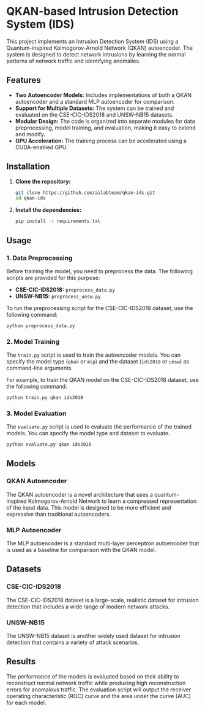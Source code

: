 # QKAN-based Intrusion Detection System (IDS)

This project implements an Intrusion Detection System (IDS) using a Quantum-inspired Kolmogorov-Arnold Network (QKAN) autoencoder. The system is designed to detect network intrusions by learning the normal patterns of network traffic and identifying anomalies.

## Features

-   **Two Autoencoder Models:** Includes implementations of both a QKAN autoencoder and a standard MLP autoencoder for comparison.
-   **Support for Multiple Datasets:** The system can be trained and evaluated on the CSE-CIC-IDS2018 and UNSW-NB15 datasets.
-   **Modular Design:** The code is organized into separate modules for data preprocessing, model training, and evaluation, making it easy to extend and modify.
-   **GPU Acceleration:** The training process can be accelerated using a CUDA-enabled GPU.

## Installation

1.  **Clone the repository:**
    ```bash
    git clone https://github.com/ailabteam/qkan-ids.git
    cd qkan-ids
    ```

2.  **Install the dependencies:**
    ```bash
    pip install -r requirements.txt
    ```

## Usage

### 1. Data Preprocessing

Before training the model, you need to preprocess the data. The following scripts are provided for this purpose:

-   **CSE-CIC-IDS2018:** `preprocess_data.py`
-   **UNSW-NB15:** `preprocess_unsw.py`

To run the preprocessing script for the CSE-CIC-IDS2018 dataset, use the following command:

```bash
python preprocess_data.py
```

### 2. Model Training

The `train.py` script is used to train the autoencoder models. You can specify the model type (`qkan` or `mlp`) and the dataset (`ids2018` or `unsw`) as command-line arguments.

For example, to train the QKAN model on the CSE-CIC-IDS2018 dataset, use the following command:

```bash
python train.py qkan ids2018
```

### 3. Model Evaluation

The `evaluate.py` script is used to evaluate the performance of the trained models. You can specify the model type and dataset to evaluate.

```bash
python evaluate.py qkan ids2018
```

## Models

### QKAN Autoencoder

The QKAN autoencoder is a novel architecture that uses a quantum-inspired Kolmogorov-Arnold Network to learn a compressed representation of the input data. This model is designed to be more efficient and expressive than traditional autoencoders.

### MLP Autoencoder

The MLP autoencoder is a standard multi-layer perceptron autoencoder that is used as a baseline for comparison with the QKAN model.

## Datasets

### CSE-CIC-IDS2018

The CSE-CIC-IDS2018 dataset is a large-scale, realistic dataset for intrusion detection that includes a wide range of modern network attacks.

### UNSW-NB15

The UNSW-NB15 dataset is another widely used dataset for intrusion detection that contains a variety of attack scenarios.

## Results

The performance of the models is evaluated based on their ability to reconstruct normal network traffic while producing high reconstruction errors for anomalous traffic. The evaluation script will output the receiver operating characteristic (ROC) curve and the area under the curve (AUC) for each model.
